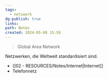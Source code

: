 ```yaml
---
tags:
  - netzwerk
dg-publish: true
links: 
path: Notes
created: 2024-05-08 15:59
---
```

> Global Area Network

Netzwerken, die Weltweit standardisiert sind.
- [[02 - RESOURCES/Notes/Internet\|Internet]]
- Telefonnetz
